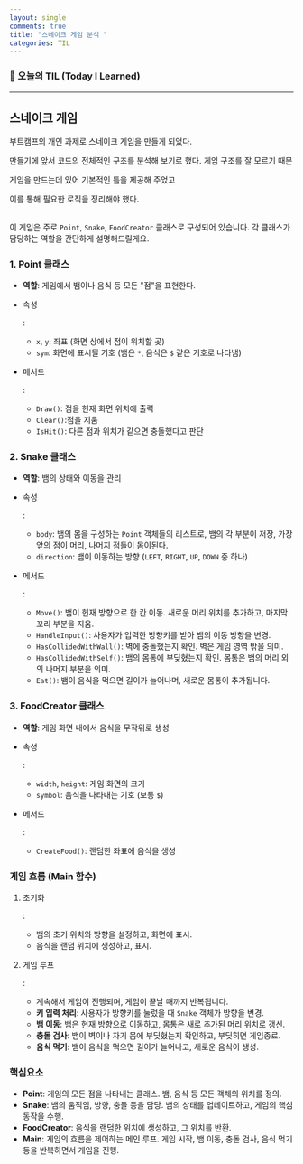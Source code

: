 ```yaml
---
layout: single
comments: true
title: "스네이크 게임 분석 "
categories: TIL
---
```






### 📆 오늘의 TIL (Today I Learned)

---

## 스네이크 게임

부트캠프의 개인 과제로 스네이크 게임을 만들게 되었다.

만들기에 앞서 코드의 전체적인 구조를 분석해 보기로 했다. 게임 구조를 잘 모르기 때문

게임을 만드는데 있어 기본적인 틀을 제공해 주었고



이를 통해 필요한 로직을 정리해야 했다.



## 

이 게임은 주로 `Point`, `Snake`, `FoodCreator` 클래스로 구성되어 있습니다. 각 클래스가 담당하는 역할을 간단하게 설명해드릴게요.

### 1. **Point 클래스**

- **역할**: 게임에서 뱀이나 음식 등 모든 "점"을 표현한다.

- 속성

  :

  - `x`, `y`: 좌표 (화면 상에서 점이 위치할 곳)
  - `sym`: 화면에 표시될 기호 (뱀은 `*`, 음식은 `$` 같은 기호로 나타냄)

- 메서드

  :

  - `Draw()`: 점을 현재 화면 위치에 출력
  - `Clear()`:점을 지움 
  - `IsHit()`: 다른 점과 위치가 같으면 충돌했다고 판단

### 2. **Snake 클래스**

- **역할**: 뱀의 상태와 이동을 관리

- 속성

  :

  - `body`: 뱀의 몸을 구성하는 `Point` 객체들의 리스트로, 뱀의 각 부분이 저장, 가장 앞의 점이 머리, 나머지 점들이 몸이된다.
  - `direction`: 뱀이 이동하는 방향 (`LEFT`, `RIGHT`, `UP`, `DOWN` 중 하나)

- 메서드

  :

  - `Move()`: 뱀이 현재 방향으로 한 칸 이동. 새로운 머리 위치를 추가하고, 마지막 꼬리 부분을 지움.
  - `HandleInput()`: 사용자가 입력한 방향키를 받아 뱀의 이동 방향을 변경.
  - `HasCollidedWithWall()`: 벽에 충돌했는지 확인. 벽은 게임 영역 밖을 의미.
  - `HasCollidedWithSelf()`: 뱀의 몸통에 부딪혔는지 확인. 몸통은 뱀의 머리 외의 나머지 부분을 의미.
  - `Eat()`: 뱀이 음식을 먹으면 길이가 늘어나며, 새로운 몸통이 추가됩니다.

### 3. **FoodCreator 클래스**

- **역할**: 게임 화면 내에서 음식을 무작위로 생성

- 속성

  :

  - `width`, `height`: 게임 화면의 크기
  - `symbol`: 음식을 나타내는 기호 (보통 `$`)

- 메서드

  :

  - `CreateFood()`: 랜덤한 좌표에 음식을 생성

### **게임 흐름 (Main 함수)**

1. 초기화

   :

   - 뱀의 초기 위치와 방향을 설정하고, 화면에 표시.
   - 음식을 랜덤 위치에 생성하고, 표시.

2. 게임 루프

   :

   - 계속해서 게임이 진행되며, 게임이 끝날 때까지 반복됩니다.
   - **키 입력 처리**: 사용자가 방향키를 눌렀을 때 `Snake` 객체가 방향을 변경.
   - **뱀 이동**: 뱀은 현재 방향으로 이동하고, 몸통은 새로 추가된 머리 위치로 갱신.
   - **충돌 검사**: 뱀이 벽이나 자기 몸에 부딪혔는지 확인하고, 부딪히면 게임종료.
   - **음식 먹기**: 뱀이 음식을 먹으면 길이가 늘어나고, 새로운 음식이 생성.

### 핵심요소

- **Point**: 게임의 모든 점을 나타내는 클래스. 뱀, 음식 등 모든 객체의 위치를 정의.
- **Snake**: 뱀의 움직임, 방향, 충돌 등을 담당. 뱀의 상태를 업데이트하고, 게임의 핵심 동작을 수행.
- **FoodCreator**: 음식을 랜덤한 위치에 생성하고, 그 위치를 반환.
- **Main**: 게임의 흐름을 제어하는 메인 루프. 게임 시작, 뱀 이동, 충돌 검사, 음식 먹기 등을 반복하면서 게임을 진행.





